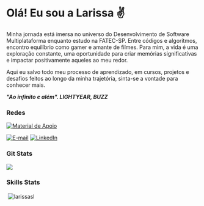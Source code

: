 <h1>Olá! Eu sou a Larissa ✌</h1>

Minha jornada está imersa no universo do Desenvolvimento de Software Multiplataforma enquanto estudo na FATEC-SP.
Entre códigos e algoritmos, encontro equilíbrio como gamer e amante de filmes. Para mim, a vida é uma exploração constante, uma oportunidade para criar memórias significativas e impactar positivamente aqueles ao meu redor.

Aqui eu salvo todo meu processo de aprendizado, em cursos, projetos e desafios feitos ao longo da minha trajetória, sinta-se a vontade para conhecer mais.

<b><i>"Ao infinito e além". LIGHTYEAR, BUZZ</i></b>

<h3 align="left">Redes</h3>

<a href="https://www.dio.me/users/larissa_silvaedge">
    <img align="center" alt="Material de Apoio" src="https://img.shields.io/badge/Perfil%20na%20DIO-FFF?style=for-the-badge">
</a>

[![E-mail](https://img.shields.io/badge/-Email-000?style=for-the-badge&logo=microsoft-outlook&logoColor=6ebd6d&color:FFF)](mailto:larissa.silvaedge@gmail.com)
[![LinkedIn](https://img.shields.io/badge/-LinkedIn-000?style=for-the-badge&logo=linkedin&logoColor=6ebd6d&color:FFF)](https://www.linkedin.com/in/larissa-silva-874022150/)

<h3 align="left">Git Stats</h3>
<picture>
  <source
    srcset="https://github-readme-stats.vercel.app/api?username=larissaSL&show_icons=true&theme=dark"
    media="(prefers-color-scheme: dark)"
  />
  <source
    srcset="https://github-readme-stats.vercel.app/api?username=larissaSL&show_icons=true"
    media="(prefers-color-scheme: light), (prefers-color-scheme: no-preference)"
  />
  <img src="https://github-readme-stats.vercel.app/api?username=larissaSL&show_icons=true" />
</picture>

<h3 align="left">Skills Stats</h3>
<p>&nbsp;<img align="center" src="https://github-readme-stats.vercel.app/api/top-langs?username=larissasl&show_icons=true&locale=en&layout=compact&theme=dark" alt="larissasl" /></p>

